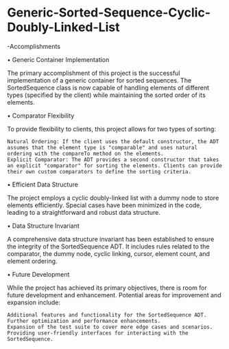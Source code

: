 # Generic-Sorted-Sequence-Cyclic-Doubly-Linked-List

-Accomplishments

• Generic Container Implementation

The primary accomplishment of this project is the successful implementation of a generic container for sorted sequences. The SortedSequence class is now capable of handling elements of different types (specified by the client) while maintaining the sorted order of its elements.

• Comparator Flexibility

To provide flexibility to clients, this project allows for two types of sorting:

    Natural Ordering: If the client uses the default constructor, the ADT assumes that the element type is "comparable" and uses natural ordering with the compareTo method on the elements.
    Explicit Comparator: The ADT provides a second constructor that takes an explicit "comparator" for sorting the elements. Clients can provide their own custom comparators to define the sorting criteria.

• Efficient Data Structure

The project employs a cyclic doubly-linked list with a dummy node to store elements efficiently. Special cases have been minimized in the code, leading to a straightforward and robust data structure.

• Data Structure Invariant

A comprehensive data structure invariant has been established to ensure the integrity of the SortedSequence ADT. It includes rules related to the comparator, the dummy node, cyclic linking, cursor, element count, and element ordering.

• Future Development

While the project has achieved its primary objectives, there is room for future development and enhancement. Potential areas for improvement and expansion include:

    Additional features and functionality for the SortedSequence ADT.
    Further optimization and performance enhancements.
    Expansion of the test suite to cover more edge cases and scenarios.
    Providing user-friendly interfaces for interacting with the SortedSequence.
